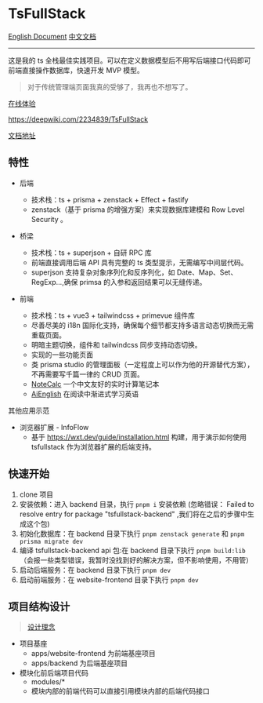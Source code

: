 # TsFullStack

[English Document](./README.md) [中文文档](./README_zh.md)

---

这是我的 ts 全栈最佳实践项目。可以在定义数据模型后不用写后端接口代码即可前端直接操作数据库，快速开发 MVP 模型。

> 对于传统管理端页面我真的受够了，我再也不想写了。

[在线体验](http://tsfullstack.heartstack.space/)

https://deepwiki.com/2234839/TsFullStack

[文档地址](https://shenzilong.cn/index/TsFullStack.html#20250413211142-d533spm)

## 特性

- 后端
  - 技术栈：ts + prisma + zenstack + Effect + fastify
  - zenstack（基于 prisma 的增强方案）来实现数据库建模和 Row Level Security 。

- 桥梁
  - 技术栈：ts + superjson + 自研 RPC 库
  - 前端直接调用后端 API 具有完整的 ts 类型提示，无需编写中间层代码。
  - superjson 支持复杂对象序列化和反序列化，如 Date、Map、Set、RegExp...,确保 primsa 的入参和返回结果可以无缝传递。

- 前端
  - 技术栈：ts + vue3 + tailwindcss + primevue 组件库
  - 尽善尽美的 i18n 国际化支持，确保每个细节都支持多语言动态切换而无需重载页面。
  - 明暗主题切换，组件和 tailwindcss 同步支持动态切换。
  - 实现的一些功能页面
   - 类 prisma studio 的管理面板（一定程度上可以作为他的开源替代方案），不再需要写千篇一律的 CRUD 页面。
   - [NoteCalc](https://tsfullstack.heartstack.space/noteCalc) 一个中文友好的实时计算笔记本
   - [AiEnglish](https://tsfullstack.heartstack.space/AiEnglish) 在阅读中渐进式学习英语

其他应用示范

- 浏览器扩展 - InfoFlow
  - 基于 https://wxt.dev/guide/installation.html 构建，用于演示如何使用 tsfullstack 作为浏览器扩展的后端支持。

## 快速开始

1. clone 项目
2. 安装依赖：进入 backend 目录，执行 `pnpm i` 安装依赖 (忽略错误： Failed to resolve entry for package "tsfullstack-backend" ,我们将在之后的步骤中生成这个包)
3. 初始化数据库：在 backend 目录下执行 `pnpm zenstack generate` 和 `pnpm prisma migrate dev`
4. 编译 tsfullstack-backend api 包:在 backend 目录下执行 `pnpm build:lib` （会报一些类型错误，我暂时没找到好的解决方案，但不影响使用，不用管）
5. 启动后端服务：在 backend 目录下执行 `pnpm dev`
6. 启动前端服务：在 website-frontend 目录下执行 `pnpm dev`

## 项目结构设计

> [设计理念](https://shenzilong.cn/index/如何实现模块化加载的前端和后端代码.html)

- 项目基座
  - apps/website-frontend 为前端基座项目
  - apps/backend 为后端基座项目
- 模块化前后端项目代码
  - modules/*
  - 模块内部的前端代码可以直接引用模块内部的后端代码接口
